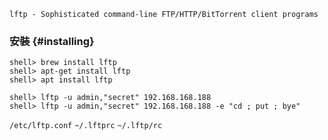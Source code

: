 `lftp - Sophisticated command-line FTP/HTTP/BitTorrent client programs`

### 安裝 {#installing}

```console
shell> brew install lftp
shell> apt-get install lftp
shell> apt install lftp
```

```console
shell> lftp -u admin,"secret" 192.168.168.188
shell> lftp -u admin,"secret" 192.168.168.188 -e "cd ; put ; bye"
```

`/etc/lftp.conf`
`~/.lftprc`
`~/.lftp/rc`